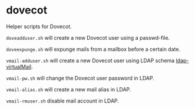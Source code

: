 # dovecot
Helper scripts for Dovecot.

`doveadduser.sh` will create a new Dovecot user using a passwd-file.

`doveexpunge.sh` will expunge mails from a mailbox before a certain date.

`vmail-adduser.sh` will create a new Dovecot user using LDAP schema [ldap-virtualMail](https://github.com/tleuxner/ldap-virtualMail).

`vmail-pw.sh` will change the Dovecot user password in LDAP.

`vmail-alias.sh` will create a new mail alias in LDAP.

`vmail-rmuser.sh` disable mail account in LDAP.
